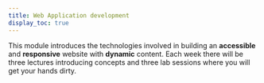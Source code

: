 ```yaml
---
title: Web Application development
display_toc: true
---
```


This module introduces the technologies involved in building an **accessible** and **responsive** website with **dynamic** content.
Each week there will be three lectures introducing concepts and three lab sessions where you will get your hands dirty.
